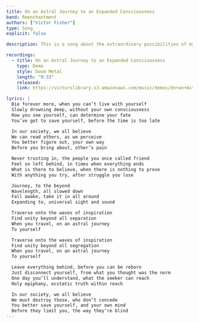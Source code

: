 ```yaml
---
title: On an Astral Journey to an Expanded Consciousness
band: Reenchantment
authors: ["Victor Fisher"]
type: Song
explicit: false

description: This is a song about the extraordinary possibilities of mystical practice.

recordings:
  - title: On an Astral Journey to an Expanded Consciousness
    type: Demo
    style: Doom Metal
    length: "9:33"
    released: 
    link: https://victorslibrary.s3.amazonaws.com/music/demos/On+an+Astral+Journey+to+an+Expanded+Consciousness.mp3

lyrics: |
  Die forever more, when you can’t live with yourself
  Slowly drowning deep, without your own consciousness
  How you see yourself, can determine your fate
  You’ve got to save yourself, before the time is too late

  In our society, we all believe
  We can read others, as we perceive
  You better figure out, your own way
  Before you bring about, other’s pain

  Never trusting in, the people you once called friend
  Feel so left behind, in times when everything ends
  What is there to believe, when there is nothing to prove
  With anything you try, after struggle you lose

  Journey, to the beyond
  Wavelength, all slowed down
  Fall awake, take it in all around
  Expanding to, universal sight and sound

  Traverse onto the waves of inspiration
  Find unity beyond all separation
  When you travel, on an astral journey
  To yourself

  Traverse onto the waves of inspiration
  Find unity beyond all segregation
  When you travel, on an astral journey
  To yourself

  Leave everything behind, before you can be reborn
  Just disconnect yourself, from what you thought was the norm
  One day you’ll understand, what the seeker can reach
  Holy epiphany, ecstatic truth within reach

  In our society, we all believe
  We must destroy those, who don’t concede
  You better save yourself, and your own mind
  Before they limit you, the way they’re blind
---
```


<Song :title="title"></Song>
